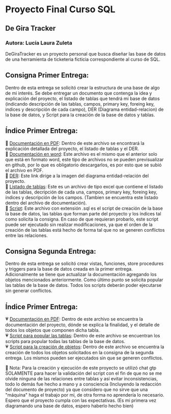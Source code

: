 # Proyecto Final Curso SQL
## De Gira Tracker

### Autora: Lucía Laura Zuleta

DeGiraTracker es un proyecto personal que busca diseñar las base de datos de una herramienta de ticketeria ficticia correspondiente al curso de SQL. 

## Consigna Primer Entrega: 
Dentro de esta entrega se solicitó crear la estructura de una base de algo de mi interés. Se debe entregar un documento que contenga la idea y explicación del proyecto, el listado de tablas que tendrá mi base de datos (indicando descripción de las tablas, campos, primary key, foreing key, indices y descripción de cada campo), DER (Diagrama entidad-relacion) de la base de datos, y Script para la creación de la base de datos y tablas.


## Índice Primer Entrega:


💙​ [Documentación en PDF](https://github.com/lulazuleta/DeGiraTracker-Zuleta/blob/main/PrimerEntrega/DefinicionFuncional-DeGiraTracker-ZuletaLucia_V1.2.pdf): Dentro de este archivo se encontrará la explicación detallada del proyecto, el listado de tablas y el DER.  
💙​ [Documentación en word](https://github.com/lulazuleta/DeGiraTracker-Zuleta/blob/main/DefinicionFuncional-DeGiraTracker-ZuletaLucia_V1.2.docx): Este archivo es el mismo que el anterior solo que está en formato word, este tipo de archivos no se pueden previsualizar en github, por lo que es obligatorio descargarlos, es por esto que se subió el archivo en PDF.  
💙​ [DER](https://github.com/lulazuleta/DeGiraTracker-Zuleta/blob/main/DeGiraTracker_DER_ZuletaLucia_v1.2.png): Este link dirige a la imagen del diagrama entidad-relación del proyecto.  
💙​ [Listado de tablas](https://github.com/lulazuleta/DeGiraTracker-Zuleta/blob/main/Listado_Tablas_V1.2.xlsx): Este es un archivo de tipo excel que contiene el listado de las tablas, decripción de cada una, campos, primary key, foreing key, índices y descripción de los campos. (Tambien se encuentra este listado dentro del archivo de documentación).  
💙​ [Script](https://github.com/lulazuleta/DeGiraTracker-Zuleta/blob/main/DeGiraTracker_creacion_de_tablas_full_V1.2.sql): Este archivo con extensión .sql es el script de creación de la base la base de datos, las tablas que forman parte del proyecto y los índices tal como solicita la consigna. En caso de que requieran probarlo, este script puede ser ejecutado sin realizar modificaciones, ya que el orden de la creación de las tablas está hecho de forma tal que no se generen conflictos entre las relaciones. 


## Consigna Segunda Entrega: 
Dentro de esta entrega se solicitó crear vistas, funciones, store procedures y triggers para la base de datos creada en la primer entrega. Adicionalmente se tiene que actualizar la documentación agregando los objetos mencionados anteriormente. Como último punto se solicita popular las tablas de la base de datos. Todos los scripts deberán poder ejecutarse sin generar conflictos.


## Índice Primer Entrega:

💗​ [Documentación en PDF](https://github.com/lulazuleta/DeGiraTracker-Zuleta/blob/main/SegundaEntrega/DeGiraTracker-ZuletaLucia_V1.3.pdf): Dentro de este archivo se encuentra la documentación del proyecto, dónde se explica la finalidad, y el detalle de todos los objetos que componen dicha tabla.  
💗​ [Script para popular las tablas](https://github.com/lulazuleta/DeGiraTracker-Zuleta/blob/main/SegundaEntrega/insercion_de_datos.sql): Dentro de este archivo se encuentran los scripts para popular todas las tablas de la base de datos.  
💗​ [Script para la creación de objetos](https://github.com/lulazuleta/DeGiraTracker-Zuleta/blob/main/SegundaEntrega/creacionDeObjetos.sql): Dentro de este archivo se encuentra la creación de todos los objetos solicitados en la consigna de la segunda entrega. Los mismos pueden ser ejecutados sin que se generen conflictos.  
  
📝​ Nota: Para la creación y ejecución de este proyecto se utilizó chat gtp SOLAMENTE para hacer la validación del script con el fin de que no se me olvide ninguna de las relaciones entre tablas y así evitar inconsistencias, todo lo demás fue hecho a mano y a consciencia (Incluyendo la redacción del documento de proyecto) ya que considero que no sirve que una "máquina" haga el trabajo por mi, de otra forma no aprendería lo necesario. Espero que el proyecto cumpla con las expectativas. (Es mi primera vez diagramando una base de datos, espero haberlo hecho bien)

